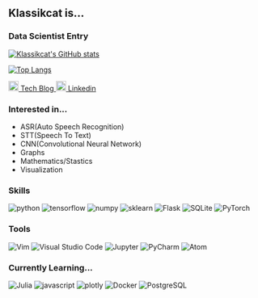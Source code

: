 ## Klassikcat is...

### Data Scientist Entry

[![Klassikcat's GitHub stats](https://github-readme-stats.vercel.app/api?username=klassikcat)](https://github.com/anuraghazra/github-readme-stats)

[![Top Langs](https://github-readme-stats.vercel.app/api/top-langs/?username=klassikcat)](https://github.com/anuraghazra/github-readme-stats)

<a href="https://klassikcat.tistory.com/"><img src="https://blog.kakaocdn.net/dn/YOaV5/btqNCx5i2oI/SN6tL5BkJX7bUjlkUQwoW0/img.png" width=20px> Tech Blog </a>   <a href="https://www.linkedin.com/in/%EC%A0%95%ED%83%9C-%EC%8B%A0-3137781a8/"><img src="https://cdn-icons-png.flaticon.com/512/174/174857.png" width=20px> Linkedin</a> 

### Interested in...
- ASR(Auto Speech Recognition)
- STT(Speech To Text)
- CNN(Convolutional Neural Network)
- Graphs
- Mathematics/Stastics
- Visualization

### Skills
<img alt="python" src ="https://img.shields.io/badge/Python-3776AB.svg?&style=for-the-badge&logo=Python&logoColor=white"/> <img alt="tensorflow" src ="https://img.shields.io/badge/TensorFlow-FF6F00.svg?&style=for-the-badge&logo=TensorFlow&logoColor=white"/> <img alt="numpy" src ="https://img.shields.io/badge/NumPy-013243.svg?&style=for-the-badge&logo=NumPy&logoColor=white"/> <img alt="sklearn" src ="https://img.shields.io/badge/scikit_learn-F7931E.svg?&style=for-the-badge&logo=scikit-learn&logoColor=white"/> <img alt="Flask" src ="https://img.shields.io/badge/Flask-000000.svg?&style=for-the-badge&logo=Flask&logoColor=white"/> <img alt="SQLite" src ="https://img.shields.io/badge/SQLite-003B57.svg?&style=for-the-badge&logo=SQLite&logoColor=white"/> <img alt="PyTorch" src ="https://img.shields.io/badge/PyTorch-EE4C2C.svg?&style=for-the-badge&logo=PyTorch&logoColor=white"/> 


### Tools
<img alt="Vim" src ="https://img.shields.io/badge/Vim-019733.svg?&style=for-the-badge&logo=Vim&logoColor=white"/> <img alt="Visual Studio Code" src ="https://img.shields.io/badge/Visual_Studio_Code-007ACC.svg?&style=for-the-badge&logo=Visual-Studio-Code&logoColor=white"/> <img alt="Jupyter" src ="https://img.shields.io/badge/Jupyter-F37626.svg?&style=for-the-badge&logo=Jupyter&logoColor=white"/> <img alt="PyCharm" src ="https://img.shields.io/badge/PyCharm-000000.svg?&style=for-the-badge&logo=PyCharm&logoColor=white"/>  <img alt="Atom" src ="https://img.shields.io/badge/Atom-66595C.svg?&style=for-the-badge&logo=Atom&logoColor=white"/>


### Currently Learning...
<img alt="Julia" src ="https://img.shields.io/badge/Julia-9558B2.svg?&style=for-the-badge&logo=Julia&logoColor=white"/> <img alt="javascript" src ="https://img.shields.io/badge/JavaScript-F7DF1E.svg?&style=for-the-badge&logo=JavaScript&logoColor=black"/> <img alt="plotly" src ="https://img.shields.io/badge/Plotly-3F4F75.svg?&style=for-the-badge&logo=Plotly&logoColor=white"/> <img alt="Docker" src ="https://img.shields.io/badge/Docker-2496ED.svg?&style=for-the-badge&logo=Docker&logoColor=white"/> <img alt="PostgreSQL" src ="https://img.shields.io/badge/PostgreSQL-4169E1.svg?&style=for-the-badge&logo=PostgreSQL&logoColor=white"/>
